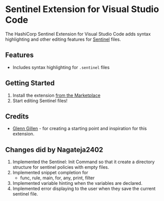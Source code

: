 # Sentinel Extension for Visual Studio Code

The HashiCorp Sentinel Extension for Visual Studio Code adds syntax highlighting and other editing features for <a href="https://www.hashicorp.com/sentinel/">Sentinel</a> files.

## Features

- Includes syntax highlighting for `.sentinel` files

## Getting Started

1. Install the extension [from the Marketplace](https://marketplace.visualstudio.com/items?itemName=HashiCorp.sentinel)
1. Start editing Sentinel files!

## Credits

- [Glenn Gillen](https://github.com/glenngillen) - for creating a starting point and inspiration for this extension.

## Changes did by Nagateja2402

1. Implemented the Sentinel: Init Command so that it create a directory structure for sentinel policies with empty files.
2. Implemented snippet completion for
   - func, rule, main, for, any, print, filter
3. Implemented variable hinting when the variables are declared.
4. Implemented error displaying to the user when they save the current sentinel file.
